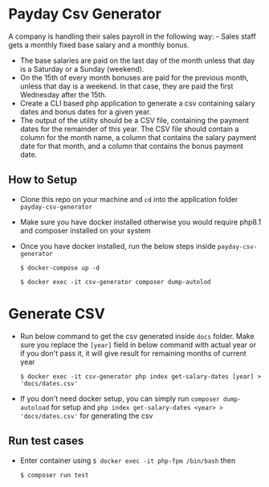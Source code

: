 # Payday Csv Generator

A company is handling their sales payroll in the following way: - Sales staff gets a monthly fixed base salary and a monthly bonus. 
- The base salaries are paid on the last day of the month unless that day is a  Saturday or a Sunday (weekend). 
- On the 15th of every month bonuses are paid for the previous month, unless that day is a weekend. In that case, they are paid the first Wednesday after the 15th. 
- Create a CLI based php application to generate a csv containing salary dates and bonus dates for a given year.
- The output of the utility should be a CSV file, containing the payment dates for the remainder of this year. The CSV file should contain a column for the month name, a column that contains the salary payment date for that month, and a column that contains the bonus payment date. 


## How to Setup
- Clone this repo on your machine and `cd` into the application folder `payday-csv-generator`
- Make sure you have docker installed otherwise you would require php8.1 and composer installed on your system
- Once you have docker installed, run the below steps inside `payday-csv-generator`

    `$ docker-compose up -d`

    `$ docker exec -it csv-generator composer dump-autolod`

# Generate CSV
- Run below command to get the csv generated inside `docs` folder. Make sure you replace the `[year]` field in below command with actual year or if you don't pass it, it will give result for remaining months of current year

    `$ docker exec -it csv-generator php index get-salary-dates [year] > 'docs/dates.csv'`
    
- If you don't need docker setup, you can simply run `composer dump-autoload` for setup and `php index get-salary-dates <year> > 'docs/dates.csv'` for generating the csv

## Run test cases

- Enter container using `$ docker exec -it php-fpm /bin/bash` then

    `$ composer run test`
